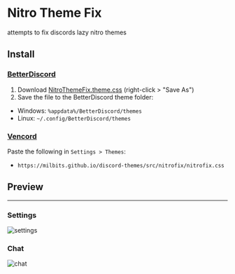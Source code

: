 # Nitro Theme Fix
attempts to fix discords lazy nitro themes
## Install
 ### [BetterDiscord](https://betterdiscord.app/)

1. Download [NitroThemeFix.theme.css](https://raw.githubusercontent.com/milbits/discord-themes/main/NitroThemeFix.theme.css) (right-click > "Save As")
2. Save the file to the BetterDiscord theme folder:

-   Windows: `%appdata%/BetterDiscord/themes`
-   Linux: `~/.config/BetterDiscord/themes`

### [Vencord](https://github.com/Vendicated/Vencord)

Paste the following in `Settings > Themes`:

-   `https://milbits.github.io/discord-themes/src/nitrofix/nitrofix.css`

## Preview
---
### Settings
![settings](https://cdn.discordapp.com/attachments/1101660240728043601/1124015885259124807/image.png)
### Chat
![chat](https://cdn.discordapp.com/attachments/1101660240728043601/1124016424348831744/image.png)